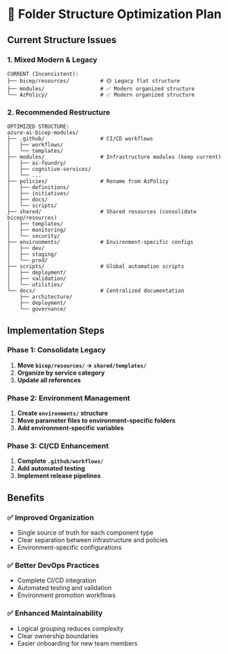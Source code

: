 # 🔧 Folder Structure Optimization Plan

## Current Structure Issues

### 1. **Mixed Modern & Legacy**
```
CURRENT (Inconsistent):
├── bicep/resources/          # 🟡 Legacy flat structure  
├── modules/                  # ✅ Modern organized structure
└── AzPolicy/                 # ✅ Modern organized structure
```

### 2. **Recommended Restructure**
```
OPTIMIZED STRUCTURE:
azure-ai-bicep-modules/
├── .github/                  # CI/CD workflows
│   ├── workflows/
│   └── templates/
├── modules/                  # Infrastructure modules (keep current)
│   ├── ai-foundry/
│   ├── cognitive-services/
│   └── ...
├── policies/                 # Rename from AzPolicy
│   ├── definitions/
│   ├── initiatives/
│   ├── docs/
│   └── scripts/
├── shared/                   # Shared resources (consolidate bicep/resources)
│   ├── templates/
│   ├── monitoring/
│   └── security/
├── environments/             # Environment-specific configs
│   ├── dev/
│   ├── staging/
│   └── prod/
├── scripts/                  # Global automation scripts
│   ├── deployment/
│   ├── validation/
│   └── utilities/
└── docs/                     # Centralized documentation
    ├── architecture/
    ├── deployment/
    └── governance/
```

## Implementation Steps

### Phase 1: Consolidate Legacy
1. **Move `bicep/resources/` → `shared/templates/`**
2. **Organize by service category**
3. **Update all references**

### Phase 2: Environment Management
1. **Create `environments/` structure**
2. **Move parameter files to environment-specific folders**
3. **Add environment-specific variables**

### Phase 3: CI/CD Enhancement
1. **Complete `.github/workflows/`**
2. **Add automated testing**
3. **Implement release pipelines**

## Benefits

### ✅ **Improved Organization**
- Single source of truth for each component type
- Clear separation between infrastructure and policies
- Environment-specific configurations

### ✅ **Better DevOps Practices**
- Complete CI/CD integration
- Automated testing and validation
- Environment promotion workflows

### ✅ **Enhanced Maintainability**
- Logical grouping reduces complexity
- Clear ownership boundaries
- Easier onboarding for new team members
